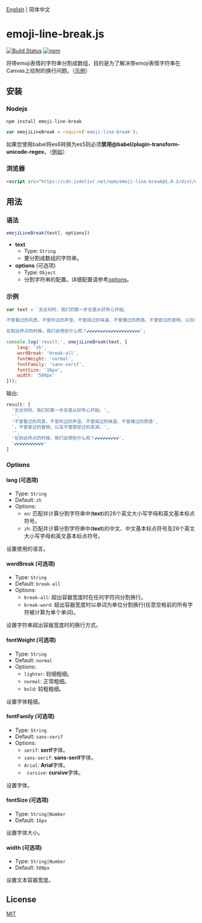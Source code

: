 [English](./README.md) | 简体中文

# emoji-line-break.js
[![Build Status](https://travis-ci.com/Yayure/emoji-line-break.js.svg?branch=master)](https://travis-ci.com/Yayure/emoji-line-break.js) [![npm](https://img.shields.io/npm/v/emoji-line-break)](https://www.npmjs.com/package/emoji-line-break)

将带emoji表情的字符串分割成数组，目的是为了解决带emoji表情字符串在Canvas上绘制的换行问题。（[示例](https://yayure.github.io/emoji-line-break.js)）

## 安装
### Nodejs
```shell
npm install emoji-line-break
```
```javascript
var emojiLineBreak = require('emoji-line-break');
```
如果您使用babel将es6转换为es5则必须**禁用@babel/plugin-transform-unicode-regex**。（[例如](./webpack.config.js#L32)）

### 浏览器
```html
<script src="https://cdn.jsdelivr.net/npm/emoji-line-break@1.0.3/dist/emoji-line-break.min.js"></script>
```

## 用法
### 语法
```javascript
emojiLineBreak(text[, options])
```

- **text**
  - Type: `String`
  - 要分割成数组的字符串。
- **options** (可选项)
  - Type: `Object`
  - 分割字符串的配置。详细配置请参考[options](#options)。

### 示例
```javascript
var text = `无论何时，我们的第一步总是从好奇心开始。

不曾看过的风景，不曾听过的声音，不曾闻过的味道，不曾摸过的质感，不曾尝过的食物，以及不曾感受过的澎湃。

在到达终点的时候，我们会想些什么呢？💕💕💕💕💕💕💕💕💕💕💕💕💕💕💕💕💕💕💕💕`;

console.log('result:', emojiLineBreak(text, {
    lang: 'zh',
    wordBreak: 'break-all',
    fontWeight: 'normal',
    fontFamily: 'sans-serif',
    fontSize: '16px',
    width: '500px'
}));
```
输出:
```javascript
result: [
  '无论何时，我们的第一步总是从好奇心开始。',
  '',
  '不曾看过的风景，不曾听过的声音，不曾闻过的味道，不曾摸过的质感',
  '，不曾尝过的食物，以及不曾感受过的澎湃。',
  '',
  '在到达终点的时候，我们会想些什么呢？💕💕💕💕💕💕💕💕💕',
  '💕💕💕💕💕💕💕💕💕💕💕'
]
```

### Options

#### lang (可选项)
- Type: `String`
- Default: `zh`
- Options:
  - `en`: 匹配并计算分割字符串中(**text**)的26个英文大小写字母和英文基本标点符号。
  - `zh`: 匹配并计算分割字符串中(**text**)的中文、中文基本标点符号及26个英文大小写字母和英文基本标点符号。

设置使用的语言。

#### wordBreak (可选项)
- Type: `String`
- Default: `break-all`
- Options:
  - `break-all`: 超出容器宽度时在任何字符间分割换行。
  - `break-word`: 超出容器宽度时以单词为单位分割换行(任意空格前的所有字符被计算为单个单词)。

设置字符串超出容器宽度时的换行方式。

#### fontWeight (可选项)
- Type: `String`
- Default: `normal`
- Options:
  - `lighter`: 较细粗细。
  - `normal`: 正常粗细。
  - `bold`: 较粗粗细。

设置字体粗细。

#### fontFamily (可选项)
- Type: `String`
- Default: `sans-serif`
- Options:
  - `serif`: **serif**字体。
  - `sans-serif`: **sans-serif**字体。
  - `Arial`: **Arial**字体。
  - ` cursive`: **cursive**字体。

设置字体。

#### fontSize (可选项)
- Type: `String|Number`
- Default: `16px`

设置字体大小。

#### width (可选项)
- Type: `String|Number`
- Default: `500px`

设置文本容器宽度。

## License

[MIT](https://github.com/Yayure/emoji-line-break.js/blob/master/LICENSE)
